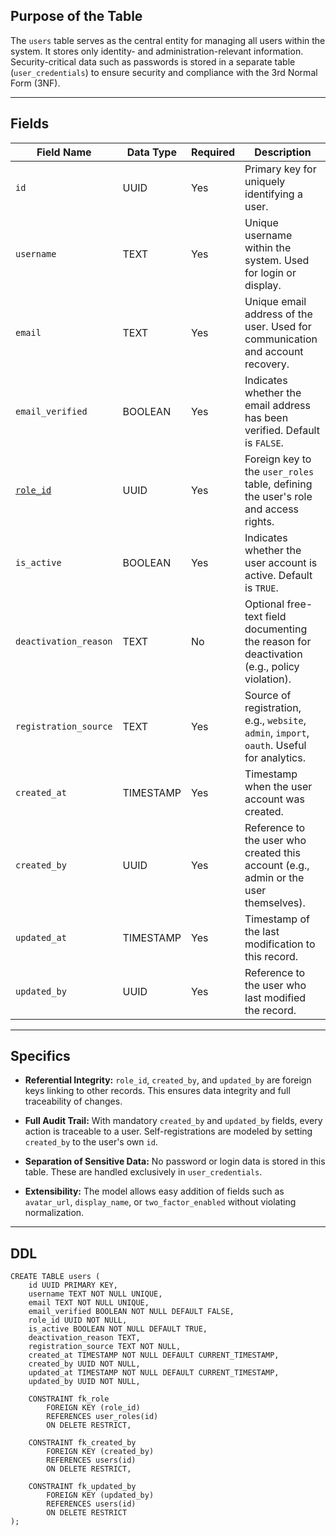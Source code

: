 ## Purpose of the Table

The `users` table serves as the central entity for managing all users within the system. It stores only identity- and administration-relevant information. Security-critical data such as passwords is stored in a separate table (`user_credentials`) to ensure security and compliance with the 3rd Normal Form (3NF).

---

## Fields

| Field Name                             | Data Type | Required | Description                                                                                |
| -------------------------------------- | --------- | -------- | ------------------------------------------------------------------------------------------ |
| `id`                                   | UUID      | Yes      | Primary key for uniquely identifying a user.                                               |
| `username`                             | TEXT      | Yes      | Unique username within the system. Used for login or display.                              |
| `email`                                | TEXT      | Yes      | Unique email address of the user. Used for communication and account recovery.             |
| `email_verified`                       | BOOLEAN   | Yes      | Indicates whether the email address has been verified. Default is `FALSE`.                 |
| [`role_id`](Table%20-%20user_roles.md) | UUID      | Yes      | Foreign key to the `user_roles` table, defining the user's role and access rights.         |
| `is_active`                            | BOOLEAN   | Yes      | Indicates whether the user account is active. Default is `TRUE`.                           |
| `deactivation_reason`                  | TEXT      | No       | Optional free-text field documenting the reason for deactivation (e.g., policy violation). |
| `registration_source`                  | TEXT      | Yes      | Source of registration, e.g., `website`, `admin`, `import`, `oauth`. Useful for analytics. |
| `created_at`                           | TIMESTAMP | Yes      | Timestamp when the user account was created.                                               |
| `created_by`                           | UUID      | Yes      | Reference to the user who created this account (e.g., admin or the user themselves).       |
| `updated_at`                           | TIMESTAMP | Yes      | Timestamp of the last modification to this record.                                         |
| `updated_by`                           | UUID      | Yes      | Reference to the user who last modified the record.                                        |

---

## Specifics

- **Referential Integrity:** `role_id`, `created_by`, and `updated_by` are foreign keys linking to other records. This ensures data integrity and full traceability of changes.
    
- **Full Audit Trail:** With mandatory `created_by` and `updated_by` fields, every action is traceable to a user. Self-registrations are modeled by setting `created_by` to the user's own `id`.
    
- **Separation of Sensitive Data:** No password or login data is stored in this table. These are handled exclusively in `user_credentials`.
    
- **Extensibility:** The model allows easy addition of fields such as `avatar_url`, `display_name`, or `two_factor_enabled` without violating normalization.
    

---

## DDL

```
CREATE TABLE users (
    id UUID PRIMARY KEY,
    username TEXT NOT NULL UNIQUE,
    email TEXT NOT NULL UNIQUE,
    email_verified BOOLEAN NOT NULL DEFAULT FALSE,
    role_id UUID NOT NULL,
    is_active BOOLEAN NOT NULL DEFAULT TRUE,
    deactivation_reason TEXT,
    registration_source TEXT NOT NULL,
    created_at TIMESTAMP NOT NULL DEFAULT CURRENT_TIMESTAMP,
    created_by UUID NOT NULL,
    updated_at TIMESTAMP NOT NULL DEFAULT CURRENT_TIMESTAMP,
    updated_by UUID NOT NULL,

    CONSTRAINT fk_role
        FOREIGN KEY (role_id)
        REFERENCES user_roles(id)
        ON DELETE RESTRICT,

    CONSTRAINT fk_created_by
        FOREIGN KEY (created_by)
        REFERENCES users(id)
        ON DELETE RESTRICT,

    CONSTRAINT fk_updated_by
        FOREIGN KEY (updated_by)
        REFERENCES users(id)
        ON DELETE RESTRICT
);
```